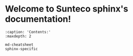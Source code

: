 # Welcome to Sunteco sphinx's documentation!

```{toctree}
:caption: 'Contents:'
:maxdepth: 2

md-cheatsheet
sphinx-specific
```